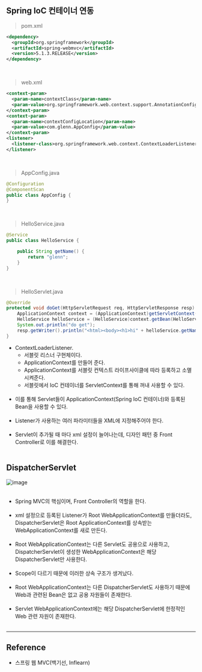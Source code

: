 Spring IoC 컨테이너 연동
------------------------

> pom.xml

```xml
<dependency>
  <groupId>org.springframework</groupId>
  <artifactId>spring-webmvc</artifactId>
  <version>5.1.3.RELEASE</version>
</dependency>
```

<br>

> web.xml

```xml
<context-param>
  <param-name>contextClass</param-name>
  <param-value>org.springframework.web.context.support.AnnotationConfigWebApplicationContext</param-value>
</context-param>
<context-param>
  <param-name>contextConfigLocation</param-name>
  <param-value>com.glenn.AppConfig</param-value>
</context-param>
<listener>
  <listener-class>org.springframework.web.context.ContextLoaderListener</listener-class>
</listener>
```

<br>

> AppConfig.java

```java
@Configuration
@ComponentScan
public class AppConfig {
}
```

<br>

> HelloService.java

```java
@Service
public class HelloService {

    public String getName() {
        return "glenn";
    }
}
```

<br>

> HelloServlet.java

```java
@Override
protected void doGet(HttpServletRequest req, HttpServletResponse resp) throws ServletException, IOException {
    ApplicationContext context = (ApplicationContext)getServletContext().getAttribute(WebApplicationContext.ROOT_WEB_APPLICATION_CONTEXT_ATTRIBUTE);
    HelloService helloService = (HelloService)context.getBean(HelloService.class);
    System.out.println("do get");
    resp.getWriter().println("<html><body><h1>hi" + helloService.getName() + "</h1></body></html>");
}
```

-	ContextLoaderListener.
	-	서블릿 리스너 구현체이다.
	-	ApplicationContext를 만들어 준다.
	-	ApplicationContext를 서블릿 컨텍스트 라이프사이클에 따라 등록하고 소멸시켜준다.
	-	서블릿에서 IoC 컨테이너를 ServletContext를 통해 꺼내 사용할 수 있다.<br><br>
-	이를 통해 Servlet들이 ApplicationContext(Spring IoC 컨테이너)와 등록된 Bean을 사용할 수 있다.<br><br>
-	Listener가 사용하는 여러 파라미터들을 XML에 지정해주어야 한다.<br><br>
-	Servlet이 추가될 때 마다 xml 설정이 늘어나는데, 디자인 패턴 중 Front Controller로 이를 해결한다.<br><br>

DispatcherServlet
-----------------

![image](https://user-images.githubusercontent.com/56240505/80301210-bb698b80-87dd-11ea-9809-f4d9f2dd3fb9.png)<br><br>

-	Spring MVC의 핵심이며, Front Controller의 역할을 한다.<br><br>
-	xml 설정으로 등록된 Listener가 Root WebApplicationContext를 만들더라도, DispatcherServlet은 Root ApplicationContext를 상속받는 WebApplicationContext를 새로 만든다.<br><br>
-	Root WebApplicationContext는 다른 Servlet도 공용으로 사용하고, DispatcherServlet이 생성한 WebApplicationContext은 해당 DispatcherServlet만 사용한다.<br><br>
-	Scope이 다르기 때문에 이러한 상속 구조가 생겨났다.<br><br>
-	Root WebApplicationContext는 다른 DispatcherServlet도 사용하기 때문에 Web과 관련된 Bean은 없고 공용 자원들이 존재한다.<br><br>
-	Servlet WebApplicationContext에는 해당 DispatcherServlet에 한정적인 Web 관련 자원이 존재한다.<br><br>

---

Reference
---------

-	스프링 웹 MVC(백기선, Inflearn)

